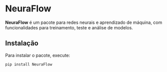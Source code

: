 # NeuraFlow

**NeuraFlow** é um pacote para redes neurais e aprendizado de máquina, com funcionalidades para treinamento, teste e análise de modelos.

## Instalação

Para instalar o pacote, execute:

```bash
pip install NeuraFlow
